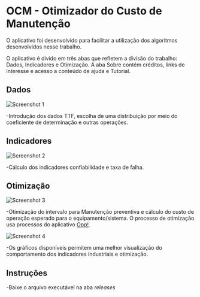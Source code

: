 # OCM - Otimizador do Custo de Manutenção

O aplicativo foi desenvolvido para facilitar a utilização dos algoritmos desenvolvidos nesse trabalho.

O aplicativo é divido em três abas que refletem a divisão do trabalho: Dados, Indicadores e Otimização. A aba Sobre contém créditos, links de interesse e acesso a conteúdo de ajuda e Tutorial.

## Dados 
![Screenshot 1](https://user-images.githubusercontent.com/64225460/135008233-5db257d5-1a12-4d30-bce4-ca5d1ff793aa.jpg)

-Introdução dos dados TTF, escolha de uma distribuição por meio do coeficiente de determinação e outras operações.

## Indicadores
![Screenshot 2](https://user-images.githubusercontent.com/64225460/135008451-2f77f4cb-c129-4b64-92f5-17c99401aa97.jpg)

-Cálculo dos indicadores confiabilidade e taxa de falha.

## Otimização
![Screenshot 3](https://user-images.githubusercontent.com/64225460/135008571-9a7b1bf6-4389-47cf-98f9-6d5f8bd53568.jpg)

-Otimização do intervalo para Manutenção preventiva e cálculo do custo de operação esperado para o equipamento/sistema. O processo de otimização usa processos do aplicativo [Opp!](https://github.com/LukeKort/Opp/releases).

![Screenshot 4](https://user-images.githubusercontent.com/64225460/135008672-bd4c4f27-5d6d-4b0a-b923-97e98884b1a2.jpg)

-Os gráficos disponíveis permitem uma melhor visualização do comportamento dos indicadores industriais e otimização.

## Instruções

-Baixe o arquivo executável na aba *releases*
